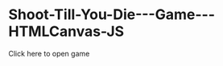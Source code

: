# Shoot-Till-You-Die---Game---HTMLCanvas-JS
<html><a src="https://rajarshiray97.github.io/Shoot-Till-You-Die---Game---HTMLCanvas-JS/" target="_blank">Click here to open game</a></html>
